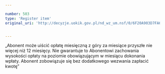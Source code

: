 ```yaml
---

number: 503
type: 'Register item'
original_uri: 'http://decyzje.uokik.gov.pl/nd_wz_um.nsf/0/6F20A903D7FA6A7CC12572DD003295A3?OpenDocument'


---
```


„Abonent może uiścić opłatę miesięczną z góry za miesiące przyszłe nie więcej niż 12 miesięcy. Nie gwarantuje to Abonentowi zachowania wysokości opłaty na poziomie obowiązującym w miesiącu dokonania wpłaty. Abonent zobowiązuje się bez dodatkowego wezwania zapłacić kwotę”
